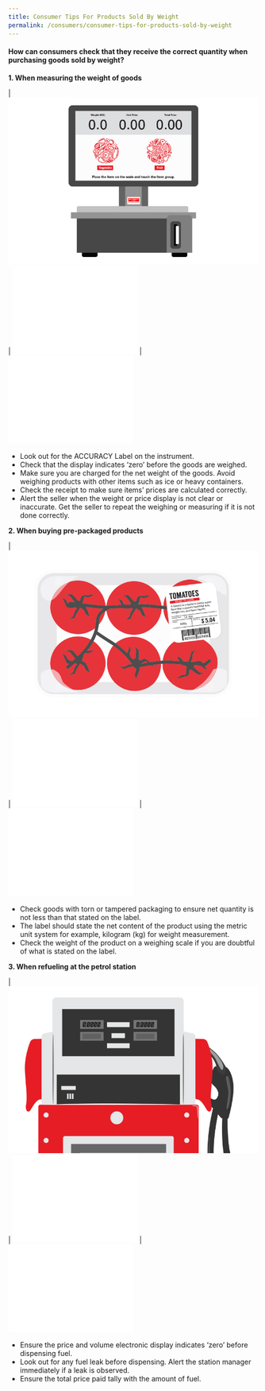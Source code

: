 ```yaml
---
title: Consumer Tips For Products Sold By Weight
permalink: /consumers/consumer-tips-for-products-sold-by-weight
---
```


#### How can consumers check that they receive the correct quantity when purchasing goods sold by weight? 

**1. When measuring the weight of goods**

| ![illustration-02](/images/Consumers/illustration-02.jpg) | ![blank](images/about/blank.png) | ![blank](images/about/blank.png) 

- Look out for the ACCURACY Label on the instrument.
- Check that the display indicates ‘zero’ before the goods are weighed.
- Make sure you are charged for the net weight of the goods. Avoid weighing products with other items such as ice or heavy containers.
- Check the receipt to make sure items’ prices are calculated correctly.
- Alert the seller when the weight or price display is not clear or inaccurate. Get the seller to repeat the weighing or measuring if it is not done correctly.

**2. When buying pre-packaged products**

| ![illustration-01](/images/Consumers/illustration-01.jpg) | ![blank](images/about/blank.png) | ![blank](images/about/blank.png)  

- Check goods with torn or tampered packaging to ensure net quantity is not less than that stated on the label.
- The label should state the net content of the product using the metric unit system for example, kilogram (kg) for weight measurement.
- Check the weight of the product on a weighing scale if you are doubtful of what is stated on the label.

**3. When refueling at the petrol station**

| ![illustration-03](/images/Consumers/illustration-03.jpg) | ![blank](images/about/blank.png) | ![blank](images/about/blank.png) 

- Ensure the price and volume electronic display indicates ‘zero’ before dispensing fuel.
- Look out for any fuel leak before dispensing. Alert the station manager immediately if a leak is observed.
- Ensure the total price paid tally with the amount of fuel.

